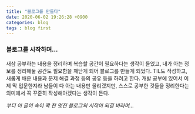 ```yaml
---
title: "블로그를 만들다"
date: 2020-06-02 19:26:28 +0900
categories: blog
tags : blog first
---
```


### 블로그를 시작하며...
새삼 공부하는 내용을 정리하며 복습할 공간이 필요하다는 생각이 들었고, 내가 아는 정보를 정리해둘 공간도 필요함을 깨닫게 되어 블로그를 만들게 되었다. TIL도 작성하고, 새롭게 배운 내용과 문제 해결 과정 등의 공유 등을 하려고 한다. 개발 공부에 있어서 이제 막 입문한지라 남들이 다 아는 내용만 올리겠지만, 스스로 공부한 것들을 정리한다는 의미에서 꼭 꾸준히 작성해야겠다는 생각이 든다.

*부디 이 글이 속이 꽉 찬 멋진 블로그의 시작이 되길 바라며...*

